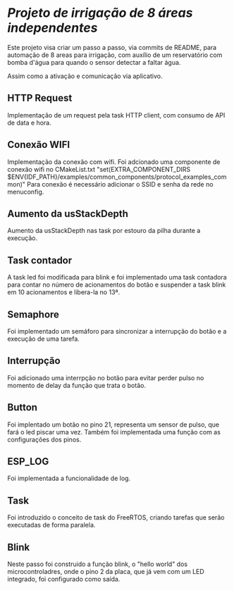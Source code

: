# _Projeto de irrigação de 8 áreas independentes_

Este projeto visa criar um passo a passo, via commits de README, para automação de 8 areas para irrigação, com auxílio de um reservatório com bomba d'água para quando o sensor detectar a faltar água.

Assim como a ativação e comunicação via aplicativo.

## HTTP Request

Implementação de um request pela task HTTP client, com consumo de API de data e hora.

## Conexão WIFI

Implementação da conexão com wifi. Foi adcionado uma componente de conexão wifi no CMakeList.txt
"set(EXTRA_COMPONENT_DIRS $ENV{IDF_PATH}/examples/common_components/protocol_examples_common)"
Para conexão é necessário adicionar o SSID e senha da rede no menuconfig.

## Aumento da usStackDepth

Aumento da usStackDepth nas task por estouro da pilha durante a execução.

## Task contador

A task led foi modificada para blink e foi implementado uma task contadora para contar no número de acionamentos do botão e suspender a task blink em 10 acionamentos e libera-la no 13ª.

## Semaphore

Foi implementado um semáforo para sincronizar a interrupção do botão e a execução de uma tarefa.

## Interrupção

Foi adicionado uma interrpção no botão para evitar perder pulso no momento de delay da função que trata o botão.

## Button

Foi implentado um botão no pino 21, representa um sensor de pulso, que fará o led piscar uma vez. Também foi implementada uma função com as configurações dos pinos.

## ESP_LOG

Foi implementada a funcionalidade de log.

## Task

Foi introduzido o conceito de task do FreeRTOS, criando tarefas que serão executadas de forma paralela.

## Blink

Neste passo foi construido a função blink, o "hello world" dos microcontroladres, onde o pino 2 da placa, que já vem com um LED integrado, foi configurado como saída.
